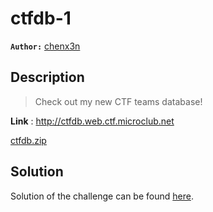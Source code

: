 # ctfdb-1

**`Author:`** [chenx3n](https://github.com/malikDaCoda)

## Description

> Check out my new CTF teams database!  

**Link** : <http://ctfdb.web.ctf.microclub.net>  

[ctfdb.zip](files/ctfdb.zip)

## Solution

Solution of the challenge can be found [here](solution/).
